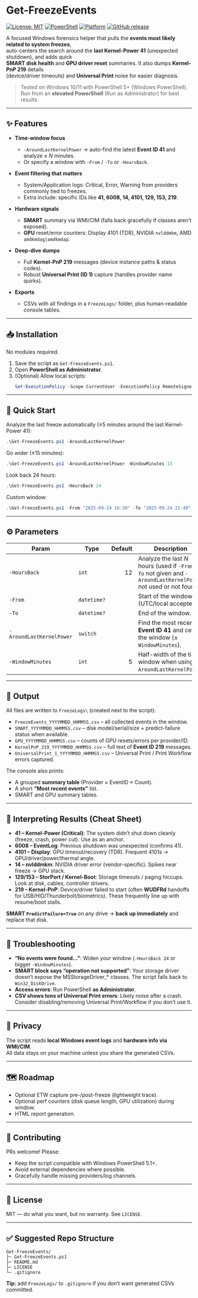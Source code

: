 # Get-FreezeEvents

[![License: MIT](https://img.shields.io/badge/License-MIT-yellow.svg)](LICENSE)
[![PowerShell](https://img.shields.io/badge/PowerShell-5%2B-blue)](#)
[![Platform](https://img.shields.io/badge/Platform-Windows%2010%2F11-lightgrey)](#)
[![GitHub release](https://img.shields.io/github/v/release/cgranier/Get-FreezeEvents)](https://github.com/cgranier/Get-FreezeEvents/releases/latest)

A focused Windows forensics helper that pulls the **events most likely related to system freezes**,  
auto-centers the search around the **last Kernel-Power 41** (unexpected shutdown), and adds quick  
**SMART disk health** and **GPU driver reset** summaries. It also dumps **Kernel-PnP 219** details  
(device/driver timeouts) and **Universal Print** noise for easier diagnosis.


> Tested on Windows 10/11 with PowerShell 5+ (Windows PowerShell).  
> Run from an **elevated PowerShell** (Run as Administrator) for best results.

---

## ✨ Features

- **Time-window focus**
  - `-AroundLastKernelPower` → auto-find the latest **Event ID 41** and analyze ± *N* minutes.
  - Or specify a window with `-From` / `-To` or `-HoursBack`.

- **Event filtering that matters**
  - System/Application logs: Critical, Error, Warning from providers commonly tied to freezes.
  - Extra include: specific IDs like **41, 6008, 14, 4101, 129, 153, 219**.

- **Hardware signals**
  - **SMART** summary via WMI/CIM (falls back gracefully if classes aren’t exposed).
  - **GPU** reset/error counters: Display 4101 (TDR), NVIDIA `nvlddmkm`, AMD `amdkmdag|amdkmdap`.

- **Deep-dive dumps**
  - Full **Kernel-PnP 219** messages (device instance paths & status codes).
  - Robust **Universal Print (ID 1)** capture (handles provider name quirks).

- **Exports**
  - CSVs with all findings in a `FreezeLogs/` folder, plus human-readable console tables.

---

## 📥 Installation

No modules required.

1. Save the script as `Get-FreezeEvents.ps1`.
2. Open **PowerShell as Administrator**.
3. (Optional) Allow local scripts:
   ```powershell
   Set-ExecutionPolicy -Scope CurrentUser -ExecutionPolicy RemoteSigned
   ```

---

## 🚀 Quick Start

Analyze the last freeze automatically (±5 minutes around the last Kernel-Power 41):

```powershell
.\Get-FreezeEvents.ps1 -AroundLastKernelPower
```

Go wider (±15 minutes):

```powershell
.\Get-FreezeEvents.ps1 -AroundLastKernelPower -WindowMinutes 15
```

Look back 24 hours:

```powershell
.\Get-FreezeEvents.ps1 -HoursBack 24
```

Custom window:

```powershell
.\Get-FreezeEvents.ps1 -From "2025-09-24 16:30" -To "2025-09-24 21:40"
```

---

## ⚙️ Parameters

| Param | Type | Default | Description |
|---|---|---:|---|
| `-HoursBack` | `int` | 12 | Analyze the last *N* hours (used if `-From/-To` not given and `-AroundLastKernelPower` not used or not found). |
| `-From` | `datetime?` |  | Start of the window (UTC/local accepted). |
| `-To` | `datetime?` |  | End of the window. |
| `-AroundLastKernelPower` | `switch` |  | Find the most recent **Event ID 41** and center the window (± `WindowMinutes`). |
| `-WindowMinutes` | `int` | 5 | Half-width of the time window when using `-AroundLastKernelPower`. |

---

## 📄 Output

All files are written to `FreezeLogs\` (created next to the script):

- `FreezeEvents_YYYYMMDD_HHMMSS.csv` – all collected events in the window.
- `SMART_YYYYMMDD_HHMMSS.csv` – disk model/serial/size + predict-failure status when available.
- `GPU_YYYYMMDD_HHMMSS.csv` – counts of GPU resets/errors per provider/ID.
- `KernelPnP_219_YYYYMMDD_HHMMSS.csv` – full text of **Event ID 219** messages.
- `UniversalPrint_1_YYYYMMDD_HHMMSS.csv` – Universal Print / Print Workflow errors captured.

The console also prints:
- A grouped **summary table** (Provider × EventID × Count).
- A short **“Most recent events”** list.
- SMART and GPU summary tables.

---

## 🧭 Interpreting Results (Cheat Sheet)

- **41 – Kernel-Power (Critical)**: The system didn’t shut down cleanly (freeze, crash, power cut). Use as an anchor.
- **6008 – EventLog**: Previous shutdown was unexpected (confirms 41).
- **4101 – Display**: GPU timeout/recovery (TDR). Frequent 4101s → GPU/driver/power/thermal angle.
- **14 – nvlddmkm**: NVIDIA driver error (vendor-specific). Spikes near freeze → GPU stack.
- **129/153 – StorPort / Kernel-Boot**: Storage timeouts / paging hiccups. Look at disk, cables, controller drivers.
- **219 – Kernel-PnP**: Device/driver failed to start (often **WUDFRd** handoffs for USB/HID/Thunderbolt/biometrics). These frequently line up with resume/boot stalls.

**SMART `PredictFailure=True`** on any drive → **back up immediately** and replace that disk.

---

## 🔧 Troubleshooting

- **“No events were found…”**: Widen your window (`-HoursBack 24` or bigger `-WindowMinutes`).
- **SMART block says “operation not supported”**: Your storage driver doesn’t expose the MSStorageDriver_* classes. The script falls back to `Win32_DiskDrive`.
- **Access errors**: Run PowerShell **as Administrator**.
- **CSV shows tons of Universal Print errors**: Likely noise after a crash. Consider disabling/removing Universal Print/Workflow if you don’t use it.

---

## 🔐 Privacy

The script reads **local Windows event logs** and **hardware info via WMI/CIM**.  
All data stays on your machine unless you share the generated CSVs.

---

## 🗺️ Roadmap

- Optional ETW capture pre-/post-freeze (lightweight trace).
- Optional perf counters (disk queue length, GPU utilization) during window.
- HTML report generation.

---

## 🤝 Contributing

PRs welcome! Please:
- Keep the script compatible with Windows PowerShell 5.1+.
- Avoid external dependencies where possible.
- Gracefully handle missing providers/log channels.

---

## 📄 License

MIT — do what you want, but no warranty. See `LICENSE`.

---

## ✅ Suggested Repo Structure

```
Get-FreezeEvents/
├─ Get-FreezeEvents.ps1
├─ README.md
├─ LICENSE
└─ .gitignore
```

**Tip:** add `FreezeLogs/` to `.gitignore` if you don’t want generated CSVs committed.
